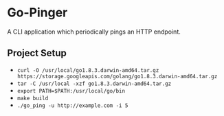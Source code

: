 # Go-Pinger

A CLI application which periodically pings an HTTP endpoint.

## Project Setup

* `curl -O /usr/local/go1.8.3.darwin-amd64.tar.gz https://storage.googleapis.com/golang/go1.8.3.darwin-amd64.tar.gz`
* `tar -C /usr/local -xzf go1.8.3.darwin-amd64.tar.gz`
* `export PATH=$PATH:/usr/local/go/bin`
* `make build`
* `./go_ping -u http://example.com -i 5`

